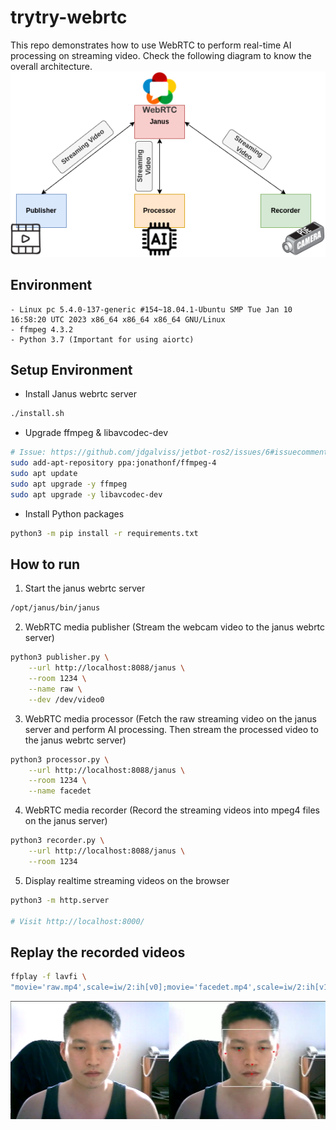 # trytry-webrtc

This repo demonstrates how to use WebRTC to perform real-time AI processing on streaming video. Check the following diagram to know the overall architecture.
![arch.png](imgs/arch.png)

## Environment
```
- Linux pc 5.4.0-137-generic #154~18.04.1-Ubuntu SMP Tue Jan 10 16:58:20 UTC 2023 x86_64 x86_64 x86_64 GNU/Linux
- ffmpeg 4.3.2
- Python 3.7 (Important for using aiortc)
```

## Setup Environment
- Install Janus webrtc server
```bash
./install.sh
```
- Upgrade ffmpeg & libavcodec-dev
```bash
# Issue: https://github.com/jdgalviss/jetbot-ros2/issues/6#issuecomment-932993554
sudo add-apt-repository ppa:jonathonf/ffmpeg-4
sudo apt update
sudo apt upgrade -y ffmpeg
sudo apt upgrade -y libavcodec-dev
```
- Install Python packages
```bash
python3 -m pip install -r requirements.txt
```

## How to run
1. Start the janus webrtc server
```bash
/opt/janus/bin/janus
```
2. WebRTC media publisher (Stream the webcam video to the janus webrtc server)
```bash
python3 publisher.py \
    --url http://localhost:8088/janus \
    --room 1234 \
    --name raw \
    --dev /dev/video0
```
3. WebRTC media processor (Fetch the raw streaming video on the janus server and perform AI processing. Then stream the processed video to the janus webrtc server)
```bash
python3 processor.py \
    --url http://localhost:8088/janus \
    --room 1234 \
    --name facedet
```
4. WebRTC media recorder (Record the streaming videos into mpeg4 files on the janus server)
```bash
python3 recorder.py \
    --url http://localhost:8088/janus \
    --room 1234
```
5. Display realtime streaming videos on the browser
```bash
python3 -m http.server

# Visit http://localhost:8000/
```

## Replay the recorded videos
```bash
ffplay -f lavfi \
"movie='raw.mp4',scale=iw/2:ih[v0];movie='facedet.mp4',scale=iw/2:ih[v1];[v0][v1]hstack"
```
![demo](imgs/demo.png)
